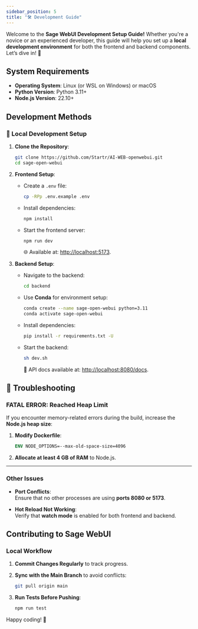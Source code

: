 ```yaml
---
sidebar_position: 5
title: "🛠️ Development Guide"
---
```


Welcome to the **Sage WebUI Development Setup Guide!** Whether you're a novice or an experienced developer, this guide will help you set up a **local development environment** for both the frontend and backend components. Let’s dive in! 🚀

## System Requirements

- **Operating System**: Linux (or WSL on Windows) or macOS  
- **Python Version**: Python 3.11+  
- **Node.js Version**: 22.10+

## Development Methods

### 🐧 Local Development Setup

1. **Clone the Repository**:

   ```bash
   git clone https://github.com/Startr/AI-WEB-openwebui.git
   cd sage-open-webui
   ```

2. **Frontend Setup**:
   - Create a `.env` file:

     ```bash
     cp -RPp .env.example .env
     ```

   - Install dependencies:

     ```bash
     npm install
     ```

   - Start the frontend server:

     ```bash
     npm run dev
     ```

     🌐 Available at: [http://localhost:5173](http://localhost:5173).

3. **Backend Setup**:
   - Navigate to the backend:

     ```bash
     cd backend
     ```

   - Use **Conda** for environment setup:

     ```bash
     conda create --name sage-open-webui python=3.11
     conda activate sage-open-webui
     ```

   - Install dependencies:

     ```bash
     pip install -r requirements.txt -U
     ```

   - Start the backend:

     ```bash
     sh dev.sh
     ```

     📄 API docs available at: [http://localhost:8080/docs](http://localhost:8080/docs).


## 🐛 Troubleshooting

### **FATAL ERROR: Reached Heap Limit**

If you encounter memory-related errors during the build, increase the **Node.js heap size**:

1. **Modify Dockerfile**:

   ```dockerfile
   ENV NODE_OPTIONS=--max-old-space-size=4096
   ```

2. **Allocate at least 4 GB of RAM** to Node.js.

---

### **Other Issues**

- **Port Conflicts**:  
   Ensure that no other processes are using **ports 8080 or 5173**.

- **Hot Reload Not Working**:  
   Verify that **watch mode** is enabled for both frontend and backend.

## Contributing to Sage WebUI

### Local Workflow

1. **Commit Changes Regularly** to track progress.
2. **Sync with the Main Branch** to avoid conflicts:

   ```bash
   git pull origin main
   ```

3. **Run Tests Before Pushing**:

   ```bash
   npm run test
   ```

Happy coding! 🎉

